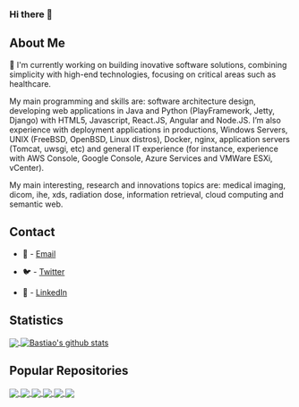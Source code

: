 ### Hi there 👋

<!--
**bastiao/bastiao** is a ✨ _special_ ✨ repository because its `README.md` (this file) appears on your GitHub profile.

Here are some ideas to get you started:

- 🔭 I’m currently working on Software Architecture
- 👯 I’m looking to collaborate on ...
- 💬 Ask me about ...
- 📫 How to reach me: ...
- 😄 Pronouns: ...
- ⚡ Fun fact: ...
-->



## About Me

🔭 I'm currently working on building inovative software solutions, combining simplicity with high-end technologies, focusing on critical areas such as healthcare.

My main programming and skills are: software architecture design, developing web applications in Java and Python (PlayFramework, Jetty, Django) with HTML5, Javascript, React.JS, Angular and Node.JS. I’m also experience with deployment applications in productions, Windows Servers, UNIX (FreeBSD, OpenBSD, Linux distros), Docker, nginx, application servers (Tomcat, uwsgi, etc) and general IT experience (for instance, experience with AWS Console, Google Console, Azure Services and VMWare ESXi, vCenter).

My main interesting, research and innovations topics are: medical imaging, dicom, ihe, xds, radiation dose, information retrieval, cloud computing and semantic web.

## Contact

* 📧 - [Email](mailto:luis.kop@gmail.com)

* 🐦 - [Twitter](https://twitter.com/bastiao)

* 🔗 - [LinkedIn](https://www.linkedin.com/in/bastiao/)

## Statistics
<!-- Thanks to https://github.com/anuraghazra/github-readme-stats -->

<!-- Top Language Dashboard -->
<a href="https://github.com/bastiao">
<img align="center" src="https://github-readme-stats.vercel.app/api/top-langs/?username=bastiao&theme=merko" />
</a>

<!-- Stats Dashboard -->
<a href="https://github.com/bastiao">
<img align="center" src="https://github-readme-stats.vercel.app/api?username=bastiao&show_icons=true&theme=merko&line_height=27" alt="Bastiao's github stats" />
</a>




## Popular Repositories
<!-- Thanks to https://github.com/anuraghazra/github-readme-stats -->

<a href="https://github.com/bastiao/contributions">
  <img align="center" src="https://github-readme-stats.vercel.app/api/pin/?username=bastiao&repo=contributions&theme=radical" />
</a>

<a href="https://github.com/bioinformatics-ua/dicoogle">
  <img align="center" src="https://github-readme-stats.vercel.app/api/pin/?username=bioinformatics-ua&repo=dicoogle&theme=radical" />
</a>


<a href="https://github.com/BMDSoftware/dicoogle-ipfs-storage">
  <img align="center" src="https://github-readme-stats.vercel.app/api/pin/?username=BMDSoftware&repo=dicoogle-ipfs-storage&theme=radical" />
</a>


<a href="https://github.com/BMDSoftware/dicoogle-java">
  <img align="center" src="https://github-readme-stats.vercel.app/api/pin/?username=BMDSoftware&repo=dicoogle-java&theme=radical" />
</a>

<a href="https://github.com/BMDSoftware/dicoogle-python">
  <img align="center" src="https://github-readme-stats.vercel.app/api/pin/?username=BMDSoftware&repo=dicoogle-python&theme=radical" />
</a>

<a href="https://github.com/BMDSoftware/rmjvm">
  <img align="center" src="https://github-readme-stats.vercel.app/api/pin/?username=BMDSoftware&repo=rmjvm&theme=radical" />
</a>



